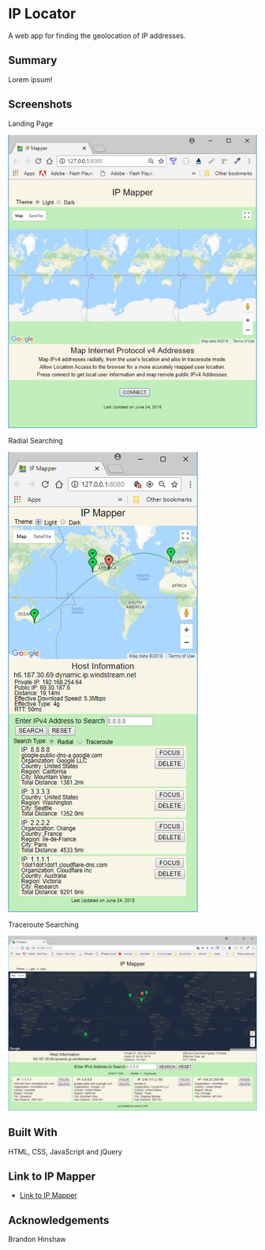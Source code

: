 # IP Locator
A web app for finding the geolocation of IP addresses.

## Summary
Lorem ipsum!

## Screenshots
Landing Page

![Landing Page](images/screenshots/ip-mapper-start.jpg)

Radial Searching

![Radial Searching](images/screenshots/ip-mapper-radial.jpg)

Traceroute Searching

![Traceroute Searching](images/screenshots/ip-mapper-traceroute.jpg)

## Built With
HTML, CSS, JavaScript and jQuery

## Link to IP Mapper
- [Link to IP Mapper](https://craigpounds.github.io/ip-mapper/)

## Acknowledgements
Brandon Hinshaw
